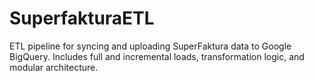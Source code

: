 # SuperfakturaETL
ETL pipeline for syncing and uploading SuperFaktura data to Google BigQuery. Includes full and incremental loads, transformation logic, and modular architecture.
